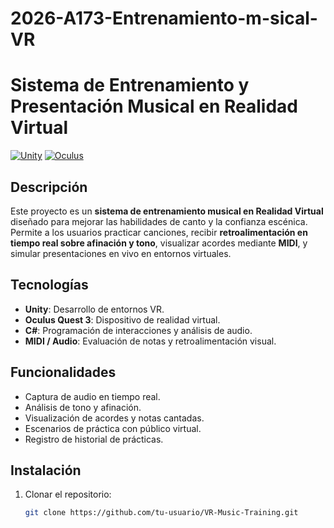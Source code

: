 ﻿# 2026-A173-Entrenamiento-m-sical-VR
 # Sistema de Entrenamiento y Presentación Musical en Realidad Virtual

[![Unity](https://img.shields.io/badge/Unity-2023.2-blue)](https://unity.com/)
[![Oculus](https://img.shields.io/badge/Oculus-Quest3-darkgreen)](https://www.oculus.com/quest-3/)

## Descripción
Este proyecto es un **sistema de entrenamiento musical en Realidad Virtual** diseñado para mejorar las habilidades de canto y la confianza escénica.  
Permite a los usuarios practicar canciones, recibir **retroalimentación en tiempo real sobre afinación y tono**, visualizar acordes mediante **MIDI**, y simular presentaciones en vivo en entornos virtuales.

## Tecnologías
- **Unity**: Desarrollo de entornos VR.
- **Oculus Quest 3**: Dispositivo de realidad virtual.
- **C#**: Programación de interacciones y análisis de audio.
- **MIDI / Audio**: Evaluación de notas y retroalimentación visual.

## Funcionalidades
- Captura de audio en tiempo real.
- Análisis de tono y afinación.
- Visualización de acordes y notas cantadas.
- Escenarios de práctica con público virtual.
- Registro de historial de prácticas.

## Instalación
1. Clonar el repositorio:
   ```bash
   git clone https://github.com/tu-usuario/VR-Music-Training.git



